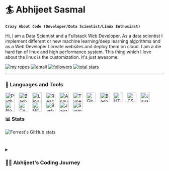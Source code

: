 # 🏄‍ Abhijeet Sasmal

**`Crazy About Code (Developer/Data Scientist/Linux Enthusiast)`**

Hi, I am a Data Scientist and a Fullstack Web Developer. As a data scientist I implement different or new machine learning/deep learning algorithms and as a Web Developer I create websites and deploy them on cloud. I am a die hard fan of linux and high performance system. This thing which I love about the linux is the customization. It's just awesome.

<p align="left">
        <a href="https://www.linkedin.com/in/abhijeet-sasmal-128b2b220/" rel="nofollow"><img src="https://custom-icon-badges.demolab.com/badge/-Linkedn-blue?style=for-the-badge&amp;logoColor=white&amp;logo=repo" alt="my repos" data-canonical-src="https://custom-icon-badges.demolab.com/badge/-Linkedn-blue?style=for-the-badge&amp;logoColor=white&amp;logo=repo" style="max-width: 100%;"></a>
      <img src="https://custom-icon-badges.demolab.com/badge/-abhijeetsasmal1@gmail.com-red?style=for-the-badge&amp;logo=mention&amp;logoColor=white" alt="email" data-canonical-src="https://custom-icon-badges.demolab.com/badge/-abhijeetsasmal1@gmail.com-red?style=for-the-badge&amp;logo=mention&amp;logoColor=white" style="max-width: 100%;">
      <a href="https://github.com/abhijeet-sasmal?tab=followers">
         <img alt="followers" title="Follow me on Github" src="https://custom-icon-badges.demolab.com/github/followers/abhijeet-sasmal?color=236ad3&labelColor=1155ba&style=for-the-badge&logo=person-add&label=Follow&logoColor=white"/></a>
      <a href="https://github.com/abhijeet-sasmal?tab=repositories&sort=stargazers">
         <img alt="total stars" title="Total stars on GitHub" src="https://custom-icon-badges.demolab.com/github/stars/abhijeet-sasmal?color=55960c&style=for-the-badge&labelColor=488207&logo=star"/></a>
   </p>

---

### 🧰 Languages and Tools

<img align="left" alt="Python" width="30px" style="padding-right:10px;" src="https://cdn.jsdelivr.net/gh/devicons/devicon/icons/python/python-plain.svg" />
<img align="left" alt="Bash" width="30px" style="padding-right:10px;" src="https://cdn.jsdelivr.net/gh/devicons/devicon/icons/django/django-plain.svg" />
<img align="left" alt="Linux" width="30px" style="padding-right:10px;" src="https://cdn.jsdelivr.net/gh/devicons/devicon/icons/linux/linux-original.svg" />
<img align="left" alt="React" width="30px" style="padding-right:10px;" src="https://cdn.jsdelivr.net/gh/devicons/devicon/icons/react/react-original.svg" />
<img align="left" alt="Angular" width="30px" style="padding-right:10px;" src="https://cdn.jsdelivr.net/gh/devicons/devicon/icons/angularjs/angularjs-plain.svg" />
<img align="left" alt="TypeScript" width="30px" style="padding-right:10px;" src="https://cdn.jsdelivr.net/gh/devicons/devicon/icons/typescript/typescript-plain.svg" />
<img align="left" alt="Git" width="30px" style="padding-right:10px;" src="https://cdn.jsdelivr.net/gh/devicons/devicon/icons/git/git-original.svg" />
<img align="left" alt="Bash" width="30px" style="padding-right:10px;" src="https://cdn.jsdelivr.net/gh/devicons/devicon/icons/bootstrap/bootstrap-plain.svg" />
<img align="left" alt="HTML" width="30px" style="padding-right:10px;" src="https://cdn.jsdelivr.net/gh/devicons/devicon/icons/html5/html5-plain.svg" />
<img align="left" alt="CSS" width="30px" style="padding-right:10px;" src="https://cdn.jsdelivr.net/gh/devicons/devicon/icons/css3/css3-plain.svg" />
<img align="left" alt="JavaScript" width="30px" style="padding-right:10px;" src="https://cdn.jsdelivr.net/gh/devicons/devicon/icons/javascript/javascript-plain.svg" />
<img align="left" alt="NodeJS" width="30px" style="padding-right:10px;" src="https://cdn.jsdelivr.net/gh/devicons/devicon/icons/nodejs/nodejs-original.svg" />
<img align="left" alt="C++" width="30px" style="padding-right:10px;" src="https://cdn.jsdelivr.net/gh/devicons/devicon/icons/c/c-original.svg" />
<img align="left" alt="GitHub" width="30px" style="padding-right:10px;" src="https://cdn.jsdelivr.net/gh/devicons/devicon/icons/github/github-original.svg" />
<img align="left" alt="Bash" width="30px" style="padding-right:10px;" src="https://cdn.jsdelivr.net/gh/devicons/devicon/icons/bash/bash-original.svg" />
<img align="left" alt="Java" width="30px" style="padding-right:10px;" src="https://cdn.jsdelivr.net/gh/devicons/devicon/icons/java/java-original.svg"/>
<img align="left" alt="Spring" width="30px" style="padding-right:10px;" src="https://cdn.jsdelivr.net/gh/devicons/devicon/icons/spring/spring-original.svg" />
<br />
<br />

#

### 📊 Stats

![Forrest's GitHub stats](https://github-readme-stats.vercel.app/api?username=abhijeet-sasmal&show_icons=true&theme=gruvbox)

<!-- ![GitHub Streak](https://streak-stats.demolab.com?user=ForrestKnight&theme=gruvbox&border_radius=4.5) -->

#

<details>
 <summary><h3>👨‍💻 Abhijeet's Coding Journey</h3></summary>
   I started my coding journey as a naive computer science student with a passion to learn everything I could about this programming world - code, web development, linux, theory. And all the while, teaching myself web development with a dream to build my own website, but that soon got overshadowed by my desire to excel in AI. A desire that landed me a Data Scientist job upon graduation. However, I had another desire I had been pursuing throughout this time - Web Development. I pursued both learning data science and web development, and that was also apreciated by the company and they sometimes started giving me web application projects as well. But there's something that's always bothered me about my journey - what should I choose as a career path, a web developer job or a data science job. Right Now I am already working as a Data Scientist but I'm still learning I wonder what future has planned for me.

